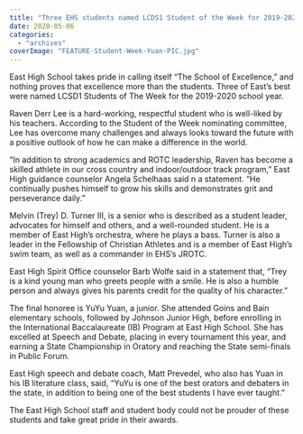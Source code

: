 ```yaml
---
title: "Three EHS students named LCDS1 Student of the Week for 2019-2020"
date: 2020-05-06
categories: 
  - "archives"
coverImage: "FEATURE-Student-Week-Yuan-PIC.jpg"
---
```


East High School takes pride in calling itself “The School of Excellence,” and nothing proves that excellence more than the students. Three of East’s best were named LCSD1 Students of The Week for the 2019-2020 school year.

Raven Derr Lee is a hard-working, respectful student who is well-liked by his teachers. According to the Student of the Week nominating committee, Lee has overcome many challenges and always looks toward the future with a positive outlook of how he can make a difference in the world.

“In addition to strong academics and ROTC leadership, Raven has become a skilled athlete in our cross country and indoor/outdoor track program,” East High guidance counselor Angela Schelhaas said n a statement. “He continually pushes himself to grow his skills and demonstrates grit and perseverance daily.”

Melvin (Trey) D. Turner III, is a senior who is described as a student leader, advocates for himself and others, and a well-rounded student. He is a member of East High’s orchestra, where he plays a bass. Turner is also a leader in the Fellowship of Christian Athletes and is a member of East High’s swim team, as well as a commander in EHS’s JROTC.

East High Spirit Office counselor Barb Wolfe said in a statement that, “Trey is a kind young man who greets people with a smile. He is also a humble person and always gives his parents credit for the quality of his character.”

The final honoree is YuYu Yuan, a junior. She attended Goins and Bain elementary schools, followed by Johnson Junior High, before enrolling in the International Baccalaureate (IB) Program at East High School. She has excelled at Speech and Debate, placing in every tournament this year, and earning a State Championship in Oratory and reaching the State semi-finals in Public Forum.

East High speech and debate coach, Matt Prevedel, who also has Yuan in his IB literature class, said, “YuYu is one of the best orators and debaters in the state, in addition to being one of the best students I have ever taught.”

The East High School staff and student body could not be prouder of these students and take great pride in their awards.
